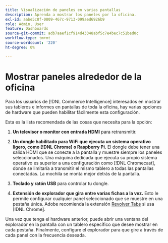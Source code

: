 ```yaml
---
title: Visualización de paneles en varias pantallas
description: Aprenda a mostrar los paneles por la oficina.
exl-id: aabe5c8f-0809-467c-9713-099aed6926b9
role: Admin, User
feature: Dashboards
source-git-commit: adb7aaef1cf914d43348abf5c7e4bec7c51bed0c
workflow-type: tm+mt
source-wordcount: '220'
ht-degree: 0%

---
```


# Mostrar paneles alrededor de la oficina

Para los usuarios de [!DNL Commerce Intelligence] interesados en mostrar sus tableros e informes en pantallas de toda la oficina, hay varias opciones de hardware que pueden habilitar fácilmente esta configuración.

Esta es la lista recomendada de las cosas que necesita para la opción:

1. **Un televisor o monitor con entrada HDMI** para retransmitir.

1. **Un dongle habilitado para WiFi que ejecuta un sistema operativo ligero, como [!DNL Chrome] o Raspberry Pi.** El dongle debe tener una salida HDMI que se conecte a la pantalla y muestre siempre los paneles seleccionados. Una máquina dedicada que ejecuta su propio sistema operativo es superior a una configuración como [!DNL Chromecast], donde se limitaría a transmitir el mismo tablero a todas las pantallas conectadas. La mochila se monta mejor detrás de la pantalla.

1. **Teclado y ratón USB** para controlar tu dongle.

1. **Extensión de explorador que gira entre varias fichas a la vez.** Esto le permite configurar cualquier panel seleccionado que se muestre en una pestaña única. Adobe recomienda la extensión [Revolver Tabs](https://chrome.google.com/webstore/detail/revolver-tabs/dlknooajieciikpedpldejhhijacnbda?hl=en) si usa [!DNL Chrome].

Una vez que tenga el hardware anterior, puede abrir una ventana del explorador en la pantalla con un tablero específico que desee mostrar en cada pestaña. Finalmente, configure el explorador para que gire a través de cada panel con la frecuencia deseada.
